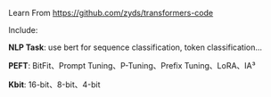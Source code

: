 Learn From https://github.com/zyds/transformers-code

Include:

  **NLP Task**: use bert for sequence classification, token classification...
  
  **PEFT**: BitFit、Prompt Tuning、P-Tuning、Prefix Tuning、LoRA、IA³
  
  **Kbit**: 16-bit、8-bit、4-bit
